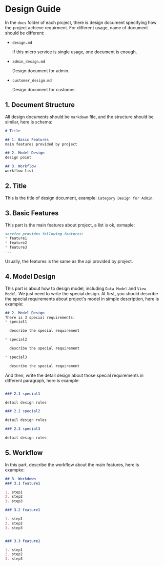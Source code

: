 # Design Guide

In the `docs` folder of each project, there is design document specifying how the project achieve requirment.
For different usage, name of document should be different:

* `design.md`

   If this micro service is single usage, one document is enough.

* `admin_design.md`

  Design document for admin.

* `customer_design.md`

  Design document for customer.

## 1. Document Structure

All design documents should be `markdown` file, and the structure should be similar, here is schema:

```markdown
# Title

## 1. Basic Features
main features provided by project

## 2. Model Design
design point

## 3. Workflow
workflow list
```

## 2. Title

This is the title of design document, example: `Category Design for Admin`.

## 3. Basic Features

This part is the main features about project, a list is ok, exmaple:

```markdown
service provides following features:
* feature1
* feature2
* feature3
...
```

Usually, the features is the same as the api provided by project.

## 4. Model Design

This part is about how to design model, including `Data Model` and `View Model`.
We just need to write the special design.
At first, you should describe the special requirements about project's model in simple description, here is example:

```markdown
## 2. Model Design
There is 3 special requirements:
* special1

  describe the special requirement

* special2

  describe the special requirement

* special3

  describe the special requirement
```

And then, write the detail design about those special requirements in different paragraph, here is example:

```markdown

### 2.1 special1

detail design rules

### 2.2 special2

detail design rules

### 2.3 special3

detail design rules
```

## 5. Workflow

In this part, describe the workflow about the main features, here is exampke:

```markdown
## 3. Workdown
### 3.1 feature1

1. step1
2. step2
3. step3

### 3.2 feature1

1. step1
2. step2
3. step3


### 3.3 feature1

1. step1
2. step2
3. step3
```